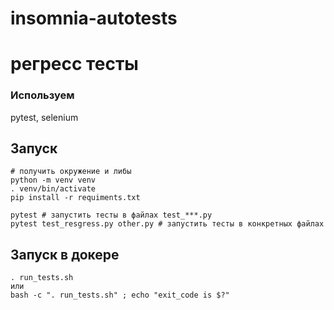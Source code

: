 # insomnia-autotests
# регресс тесты 

### Используем
pytest, selenium

## Запуск
```
# получить окружение и либы
python -m venv venv
. venv/bin/activate
pip install -r requiments.txt

pytest # запустить тесты в файлах test_***.py
pytest test_resgress.py other.py # запустить тесты в конкретных файлах
```


## Запуск в докере
```
. run_tests.sh
или
bash -c ". run_tests.sh" ; echo "exit_code is $?"
```


